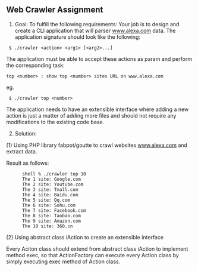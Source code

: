 ## Web Crawler Assignment

1. Goal: To fulfill the following requirements:
Your job is to design and create a CLI application that will parser www.alexa.com data.
The application signature should look like the following:
```
 $ ./crawler <action> <arg1> [<arg2>...]
```
The application must be able to accept these actions as param and perform the corresponding task: 
```
top <number> : show top <number> sites URL on www.alexa.com
```
eg.
```
 $ ./crawler top <number>
```
The application needs to have an extensible interface where adding a new action is just a matter of adding more files and should not require any modifications to the existing code base.

2. Solution:

(1)  Using PHP library fabpot/goutte to crawl websites www.alexa.com and extract data.

Result as follows:

```
      shell % ./crawler top 10
      The 1 site: Google.com
      The 2 site: Youtube.com
      The 3 site: Tmall.com
      The 4 site: Baidu.com
      The 5 site: Qq.com
      The 6 site: Sohu.com
      The 7 site: Facebook.com
      The 8 site: Taobao.com
      The 9 site: Amazon.com
      The 10 site: 360.cn
```
(2)  Using abstract class iAction to create an extensible interface


Every Aciton class should extend from abstract class iAction to implement method exec, so that ActionFactory can execute every Action class
by simply executing exec method of Action class.
 
